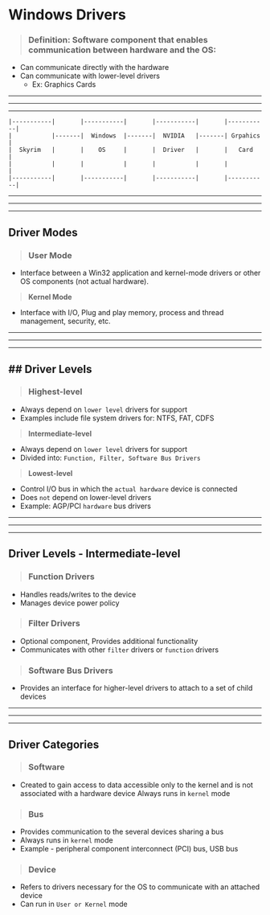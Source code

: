 # Windows Drivers

> ### **Definition:** Software component that enables communication between hardware and the OS:
- Can communicate directly with the hardware
- Can communicate with lower-level drivers 
    - Ex: Graphics Cards

---
---
---

```Text
|-----------|       |-----------|       |-----------|       |-----------|
|           |-------|  Windows  |-------|  NVIDIA   |-------| Grpahics  |
|  Skyrim   |       |    OS     |       |  Driver   |       |   Card    |
|           |       |           |       |           |       |           |
|-----------|       |-----------|       |-----------|       |-----------|
```
---
---
---

## **Driver Modes**

> ### **User Mode**
- Interface between a Win32 application and kernel-mode drivers or other OS components (not actual hardware).

> **Kernel Mode**
- Interface with I/O, Plug and play memory, process and thread management, security, etc.

---
---
---

## ## **Driver Levels**

> ### **Highest-level**
- Always depend on `lower level` drivers for support
- Examples include file system drivers for: NTFS, FAT, CDFS
> **Intermediate-level**
- Always depend on `lower level` drivers for support
- Divided into: `Function, Filter, Software Bus Drivers`
> **Lowest-level**
- Control I/O bus in which the `actual hardware` device is connected
- Does `not` depend on lower-level drivers
- Example: AGP/PCI `hardware` bus drivers

---
---
---

## **Driver Levels - Intermediate-level**

> ### **Function Drivers**
- Handles reads/writes to the device
- Manages device power policy

> ### **Filter Drivers**
- Optional component, Provides additional functionality
- Communicates with other `filter` drivers or `function` drivers

> ### **Software Bus Drivers**
- Provides an interface for higher-level drivers to attach to a set of child devices

---
---
---

## **Driver Categories**

> ### **Software**
- Created to gain access to data accessible only to the kernel and is not associated with a hardware device
Always runs in `kernel` mode

> ### **Bus**
- Provides communication to the several devices sharing a bus
- Always runs in `kernel` mode
- Example - peripheral component interconnect (PCI) bus, USB bus

> ### **Device**
- Refers to drivers necessary for the OS to communicate with an attached device
- Can run in `User or Kernel` mode
